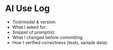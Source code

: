# AI Use Log
- Tool/model & version: 
- What I asked for: 
- Snippet of prompt(s): 
- What I changed before committing: 
- How I verified correctness (tests, sample data): 
